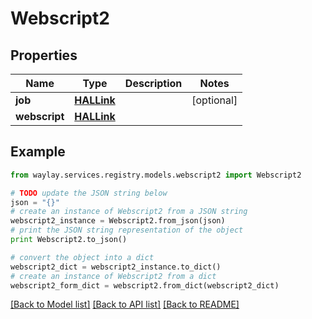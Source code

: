 # Webscript2


## Properties

Name | Type | Description | Notes
------------ | ------------- | ------------- | -------------
**job** | [**HALLink**](HALLink.md) |  | [optional] 
**webscript** | [**HALLink**](HALLink.md) |  | 

## Example

```python
from waylay.services.registry.models.webscript2 import Webscript2

# TODO update the JSON string below
json = "{}"
# create an instance of Webscript2 from a JSON string
webscript2_instance = Webscript2.from_json(json)
# print the JSON string representation of the object
print Webscript2.to_json()

# convert the object into a dict
webscript2_dict = webscript2_instance.to_dict()
# create an instance of Webscript2 from a dict
webscript2_form_dict = webscript2.from_dict(webscript2_dict)
```
[[Back to Model list]](../README.md#documentation-for-models) [[Back to API list]](../README.md#documentation-for-api-endpoints) [[Back to README]](../README.md)



